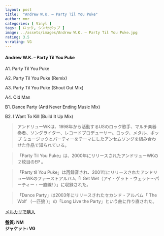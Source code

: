 ```yaml
---
layout: post
title:  "Andrew W.K. – Party Til You Puke"
author: mmr
categories: [ Vinyl ]
tags: [ ロック, シンセポップ ]
image: ../assets/images/Andrew W.K. – Party Til You Puke.jpg
rating: 3.5
v-rating: VG
---
```


#### Andrew W.K. – Party Til You Puke

A1. Party Til You Puke

A2. Party Til You Puke (Remix)

A3. Party Til You Puke (Shout Out Mix)

A4. Old Man

B1. Dance Party (Anti Never Ending Music Mix)

B2. I Want To Kill (Build It Up Mix)

> アンドリューWKは、1998年から活動するUSのロック歌手、マルチ楽器奏者、ソングライター、レコードプロデューサー。ロック、メタル、ポップ ミュージックとパーティーをテーマにしたアンセムソングを組み合わせた作品で知られている。

> 「Party Til You Puke」は、2000年にリリースされたアンドリューWKの２枚目のEP 。

> 「Party til You Puke」は再録音され、2001年にリリースされたアンドリューWKのファーストアルバム「I Get Wet（アイ・ゲット・ウェット〜パーティー・一直線! ）」に収録された。

> 「Dance Party」は2003年にリリースされたセカンド・アルバム「 The Wolf （一匹狼 ）」の「Long Live the Party」という曲に作り直された。

[メルカリで購入](https://jp.mercari.com/item/m22374157653)

<div class="mt-4 mb-4 d-flex align-items-center">
<strong class="mr-1">盤質: NM</strong>
</div>
<div class="mt-4 mb-4 d-flex align-items-center">
<strong class="mr-1">ジャケット: VG</strong>
</div>
